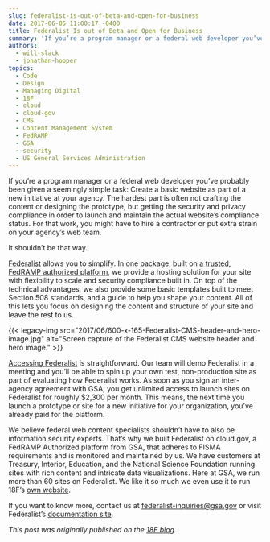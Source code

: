 ```yaml
---
slug: federalist-is-out-of-beta-and-open-for-business
date: 2017-06-05 11:00:17 -0400
title: Federalist Is out of Beta and Open for Business
summary: 'If you’re a program manager or a federal web developer you’ve probably been given a seemingly simple task: Create a basic website as part of a new initiative at your agency. The hardest part is often not crafting the content or designing the prototype, but getting the security and privacy compliance in order to launch'
authors:
  - will-slack
  - jonathan-hooper
topics:
  - Code
  - Design
  - Managing Digital
  - 18F
  - cloud
  - cloud-gov
  - CMS
  - Content Management System
  - FedRAMP
  - GSA
  - security
  - US General Services Administration
---
```


If you’re a program manager or a federal web developer you’ve probably been given a seemingly simple task: Create a basic website as part of a new initiative at your agency. The hardest part is often not crafting the content or designing the prototype, but getting the security and privacy compliance in order to launch and maintain the actual website’s compliance status. For that work, you might have to hire a contractor or put extra strain on your agency’s web team.

It shouldn’t be that way.

[Federalist](https://18f.gsa.gov/what-we-deliver/federalist/) allows you to simplify. In one package, built on [a trusted, FedRAMP authorized platform](https://cloud.gov/), we provide a hosting solution for your site with flexibility to scale and security compliance built in. On top of the technical advantages, we also provide some basic templates built to meet Section 508 standards, and a guide to help you shape your content. All of this lets you focus on designing the content and structure of your site and leave the rest to us.

{{< legacy-img src="2017/06/600-x-165-Federalist-CMS-header-and-hero-image.jpg" alt="Screen capture of the Federalist CMS website header and hero image." >}}

[Accessing Federalist](https://federalist.18f.gov/) is straightforward. Our team will demo Federalist in a meeting and you’ll be able to spin up your own test, non-production site as part of evaluating how Federalist works. As soon as you sign an inter-agency agreement with GSA, you get unlimited access to launch sites on Federalist for roughly $2,300 per month. This means, the next time you launch a prototype or site for a new initiative for your organization, you’ve already paid for the platform.

We believe federal web content specialists shouldn’t have to also be information security experts. That’s why we built Federalist on cloud.gov, a FedRAMP Authorized platform from GSA, that adheres to FISMA requirements and is monitored and maintained by us. We have customers at Treasury, Interior, Education, and the National Science Foundation running sites with rich content and intricate data visualizations. Here at GSA, we run more than 60 sites on Federalist. We like it so much we even use it to run 18F’s [own website](https://18f.gsa.gov/2016/05/18/why-were-moving-18f-gsa-gov-to-federalist/).

If you want to know more, contact us at <federalist-inquiries@gsa.gov> or visit Federalist’s [documentation site](https://federalist-docs.18f.gov/).

_This post was originally published on the [18F blog](https://18f.gsa.gov/blog/)._